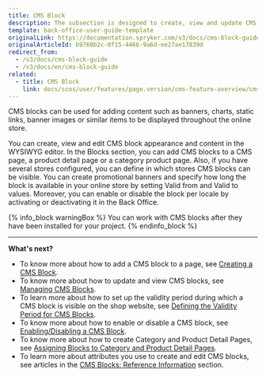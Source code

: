 ```yaml
---
title: CMS Block
description: The subsection is designed to create, view and update CMS block content in the editor from the Back Office to display it later in the online store.
template: back-office-user-guide-template
originalLink: https://documentation.spryker.com/v3/docs/cms-block-guide
originalArticleId: b9760b2c-0f15-4466-9a6d-ee27ae17839d
redirect_from:
  - /v3/docs/cms-block-guide
  - /v3/docs/en/cms-block-guide
related:
  - title: CMS Block
    link: docs/scos/user/features/page.version/cms-feature-overview/cms-blocks-overview.html
---
```


CMS blocks can be used for adding content such as banners, charts, static links, banner images or similar items to be displayed throughout the online store.

You can create, view and edit CMS block appearance and content in the WYSIWYG editor. In the Blocks section, you can add CMS blocks to a CMS page, a product detail page or a category product page. Also, if you have several stores configured, you can define in which stores CMS blocks can be visible. You can create promotional banners and specify how long the block is available in your online store by setting Valid from and Valid to values. Moreover, you can enable or disable the block per locale by activating or deactivating it in the Back Office.

{% info_block warningBox %}
You can work with CMS blocks after they have been installed for your project.
{% endinfo_block %}

***
**What's next?**

* To know more about how to add a CMS block to a page, see [Creating a CMS Block](/docs/scos/user/back-office-user-guides/{{page.version}}/content/blocks/creating-cms-blocks.html).
* To know more about how to update and view CMS blocks, see [Managing CMS Blocks](/docs/scos/user/back-office-user-guides/{{page.version}}/content/blocks/managing-cms-blocks.html).
* To learn more about how to set up the validity period during which a CMS block is visible on the shop website, see [Defining the Validity Period for CMS Blocks](/docs/scos/user/back-office-user-guides/{{page.version}}/content/blocks/defining-validity-period-for-cms-blocks.html).
* To know more about how to enable or disable a CMS block, see [Enabling/Disabling a CMS Block](/docs/scos/user/back-office-user-guides/{{page.version}}/content/blocks/managing-cms-blocks.html#activating-or-deactivating-a-cms-block).
* To know more about how to create Category and Product Detail Pages, see [Assigning Blocks to Category and Product Detail Pages](/docs/scos/user/back-office-user-guides/{{page.version}}/content/blocks/assigning-blocks-to-category-or-product-pages.html).
* To learn more about attributes you use to create and edit CMS blocks, see articles in the [CMS Blocks: Reference Information](/docs/scos/user/back-office-user-guides/{{page.version}}/content-management/blocks/references/cms-block-reference-information.html) section.
